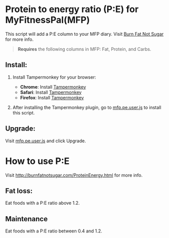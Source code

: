 # Protein to energy ratio (P:E) for MyFitnessPal(MFP)
This script will add a P:E column to your MFP diary. Visit [Burn Fat Not Sugar](http://burnfatnotsugar.com/ProteinEnergy.html) for more info.
> __Requires__ the following columns in MFP: Fat, Protein, and Carbs.

## Install:
1. Install Tampermonkey for your browser:
   * __Chrome__: Install [Tampermonkey](https://chrome.google.com/webstore/detail/dhdgffkkebhmkfjojejmpbldmpobfkfo)
   * __Safari__: Install [Tampermonkey](https://tampermonkey.net/?ext=dhdg&browser=safari)
   * __Firefox__: Install [Tampermonkey](https://addons.mozilla.org/en-US/firefox/addon/tampermonkey/)

2. After installing the Tampermonkey plugin, go to [mfp.pe.user.js](https://github.com/karin-b/mfp-pe-userscript/raw/master/mfp.pe.user.js) to install this script.

## Upgrade:
Visit [mfp.pe.user.js](https://github.com/karin-b/mfp-pe-userscript/raw/master/mfp.pe.user.js) and click Upgrade.

# How to use P:E
Visit http://burnfatnotsugar.com/ProteinEnergy.html for more info.

## Fat loss:
Eat foods with a P:E ratio above 1.2.

## Maintenance
Eat foods with a P:E ratio between 0.4 and 1.2.
